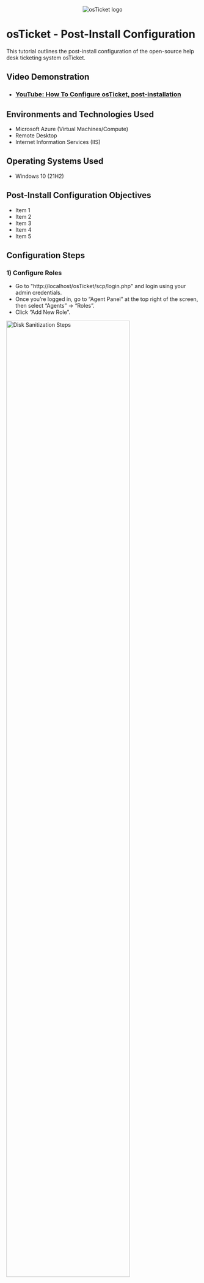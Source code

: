 <p align="center">
<img src="https://i.imgur.com/Clzj7Xs.png" alt="osTicket logo"/>
</p>

<h1>osTicket - Post-Install Configuration</h1>
This tutorial outlines the post-install configuration of the open-source help desk ticketing system osTicket.<br />


<h2>Video Demonstration</h2>

- ### [YouTube: How To Configure osTicket, post-installation](https://www.youtube.com)

<h2>Environments and Technologies Used</h2>

- Microsoft Azure (Virtual Machines/Compute)
- Remote Desktop
- Internet Information Services (IIS)

<h2>Operating Systems Used </h2>

- Windows 10</b> (21H2)

<h2>Post-Install Configuration Objectives</h2>

- Item 1
- Item 2
- Item 3
- Item 4
- Item 5

<h2>Configuration Steps</h2>

<h3>1) Configure Roles</h3>
<p>

- Go to "http://localhost/osTicket/scp/login.php" and login using your admin credentials.
- Once you’re logged in, go to “Agent Panel” at the top right of the screen, then select “Agents” -> “Roles”.
- Click “Add New Role”.
</p>
<p>
<img src="https://i.imgur.com/S9au8gB.png" height="80%" width="80%" alt="Disk Sanitization Steps"/>
</p>
<br />

<p>

- We will now create a role for someone with full access, for this tutorial, we will name it “Supreme Admin”.
- Select “Permissions” and make sure all permissions are checked.
- Then click "Add Role".
</p>
<p>
<img src="https://i.imgur.com/UAkhEh9.png" height="80%" width="80%" alt="Disk Sanitization Steps"/>
</p>
<p>
<img src="https://i.imgur.com/l0hLmB9.png" height="80%" width="80%" alt="Disk Sanitization Steps"/>
</p>
<p>
<img src="https://i.imgur.com/AkXf5Ye.png" height="80%" width="80%" alt="Disk Sanitization Steps"/>
</p>
<p>
<img src="https://i.imgur.com/vM5H8Gd.png" height="80%" width="80%" alt="Disk Sanitization Steps"/>
</p>
<br />

<h3>2) Configure Departments</h3>
<p>

- Go back to your Admin Panel, then click “Agents” -> “Departments”. Then select “Add New Department”.
</p>
<p>
<img src="https://i.imgur.com/Zev2asQ.png" height="60%" width="60%" alt="Disk Sanitization Steps"/>
</p>
<p>

- For “Parent”, click on the drop-down list that reads “--Top Level Department–”
- Select “Support”.
- Name the department “SysAdmins”.
- Scroll to the bottom and click “Create Dept”.
</p>
<p>
<img src="https://i.imgur.com/01AKRc4.png" height="80%" width="80%" alt="Disk Sanitization Steps"/>
</p>
<br />

<h3>3) Configure Teams</h3>
<p>

- Select “Agents” -> “Teams” and click “Add New Team”.
- Name the team. For this tutorial, we will name it “Online Banking”.
- Click “Create Team”.
</p>
<p>
<img src="https://i.imgur.com/CPMCiGg.png" height="60%" width="60%" alt="Disk Sanitization Steps"/>
</p>
<p>
<img src="https://i.imgur.com/AVwcQs6.png" height="60%" width="60%" alt="Disk Sanitization Steps"/>
</p>
<br />

<h3>4) Ticket Permissions</h3>
<p>
  
- Go to “Settings” -> “Users” and make sure the check box within “Registration required” is unchecked.
- Click “Save Changes”.
</p>
<p>
<img src="https://i.imgur.com/coMMIpq.png" height="70%" width="70%" alt="Disk Sanitization Steps"/>
</p>
<br />

<h3>5) Add Agents</h3>
<p>

- Go back to your Admin Panel. Then click “Agents” -> “Add New Agent”.
</p>
<p>
<img src="https://i.imgur.com/sy3p2qg.png" height="70%" width="70%" alt="Disk Sanitization Steps"/>
</p>
<p>

- Create the agent.
</p>
<p>
<img src="https://i.imgur.com/0zV5LTO.png" height="70%" width="70%" alt="Disk Sanitization Steps"/>
</p>
<p>

- Then assign “Access”, “Permissions”, and “Teams” to the agent whatever you deem necessary.
- Click "Create".
</p>
<p>
<img src="https://i.imgur.com/ymaXtHz.png" height="70%" width="70%" alt="Disk Sanitization Steps"/>
</p>
<p>
<img src="https://i.imgur.com/cpSrqjw.png" height="70%" width="70%" alt="Disk Sanitization Steps"/>
</p>
<p>
<img src="https://i.imgur.com/ljESbLF.png" height="70%" width="70%" alt="Disk Sanitization Steps"/>
</p>
<br />

<h3>6) Add Users</h3>
<p>

- Go to your Agent Panel at the top right of the page.
- Click “User” -> “Add User”.
- Enter the user’s email and name.
</p>
<p>
<img src="https://i.imgur.com/omMG7sE.png" height="70%" width="70%" alt="Disk Sanitization Steps"/>
</p>
<p>
<img src="https://i.imgur.com/LOjJxFC.png" height="70%" width="70%" alt="Disk Sanitization Steps"/>
</p>
<p>
<img src="https://i.imgur.com/ZLl7Zy8.png" height="70%" width="70%" alt="Disk Sanitization Steps"/>
</p>
<br />

<h3>7) Configure SLA</h3>
<p>

- Go back to your Admin Panel. Then click “Manage” -> “SLA” -> “Add a New SLA Plan”.
</p>
<p>

- For this tutorial we will create three SLA plans:
  - Sev-A (Grace Period: 1 hour, Schedule: 24/7)
  - Sev-B (Grace Period: 4 hours, Schedule: 24/7)
  - Sev-C (Grace Period: 8 hours, Business Hours)
</p>
<p>
<img src="https://i.imgur.com/0E1Qlvb.png" height="70%" width="70%" alt="Disk Sanitization Steps"/>
</p>
<p>
<img src="https://i.imgur.com/8ij75n6.png" height="70%" width="70%" alt="Disk Sanitization Steps"/>
</p>
<br />

<h3>7) Configure Help Topics</h3>
<p>

- Go back to your Admin Panel, then click “Manage” -> “Help Topics”.
- For this tutorial, we will create these help topics:
  - Business Critical Outage
    - Parent Topic: "Report A Problem"
  - Personal Computer Issues
    - Parent Topic: "Report A Problem"
  - Equipment Request
    - Parent Topic: "General Inquiry"
  - Password Reset
    - Parent Topic: "Report a Problem"
  - Other
    - Parent Topic: "General Inquiry"
</p>
<p>
Other
</p>
<p>
<img src="https://i.imgur.com/5OJd8rO.png" height="70%" width="70%" alt="Disk Sanitization Steps"/>
</p>
<p>
<img src="https://i.imgur.com/TCPQ2gZ.png" height="70%" width="70%" alt="Disk Sanitization Steps"/>
</p>
<br />

<p>
Congratulations! You are now ready to explore osTicket.
</p>
